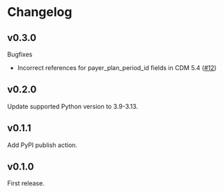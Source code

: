 # Changelog

## v0.3.0

Bugfixes
- Incorrect references for payer_plan_period_id fields in CDM 5.4 ([#12](https://github.com/thehyve/omop-cdm/issues/12))

## v0.2.0
Update supported Python version to 3.9-3.13.

## v0.1.1
Add PyPI publish action.

## v0.1.0
First release.

